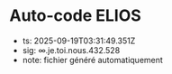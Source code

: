# Auto-code ELIOS
- ts: 2025-09-19T03:31:49.351Z
- sig: ∞.je.toi.nous.432.528
- note: fichier généré automatiquement